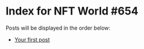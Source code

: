 # Index for NFT World #654
Posts will be displayed in the order below:

- [Your first post](./001-first.md)

